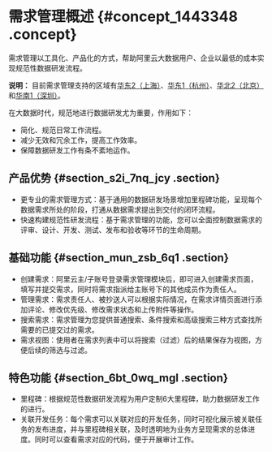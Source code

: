 # 需求管理概述 {#concept_1443348 .concept}

需求管理以工具化、产品化的方式，帮助阿里云大数据用户、企业以最低的成本实现规范性数据研发流程。

**说明：** 目前需求管理支持的区域有[华东2（上海）](https://arsenal-cn-shanghai.data.aliyun.com/)、[华东1（杭州）](https://arsenal-cn-hangzhou.data.aliyun.com/)、[华北2（北京）](https://arsenal-cn-beijing.data.aliyun.com/)和[华南1（深圳）](https://arsenal-cn-shenzhen.data.aliyun.com/)。

在大数据时代，规范地进行数据研发尤为重要，作用如下：

-   简化、规范日常工作流程。
-   减少无效和冗余工作，提高工作效率。
-   保障数据研发工作有条不紊地运作。

## 产品优势 {#section_s2i_7nq_jcy .section}

-   更专业的需求管理方式：基于通用的数据研发场景增加里程碑功能，呈现每个数据需求所处的阶段，打通从数据需求提出到交付的闭环流程。
-   快速构建规范性研发流程：基于需求管理的功能，您可以全面控制数据需求的评审、设计、开发、测试、发布和验收等环节的生命周期。

## 基础功能 {#section_mun_zsb_6q1 .section}

-   创建需求：阿里云主/子账号登录需求管理模块后，即可进入创建需求页面，填写并提交需求，同时将需求指派给主账号下的其他成员作为责任人。
-   管理需求：需求责任人、被抄送人可以根据实际情况，在需求详情页面进行添加评论、修改优先级、修改需求状态和上传附件等操作。
-   搜索需求：需求管理为您提供普通搜索、条件搜索和高级搜索三种方式查找所需要的已提交过的需求。
-   需求视图：使用者在需求列表中可以将搜索（过滤）后的结果保存为视图，方便后续的筛选与过滤。

## 特色功能 {#section_6bt_0wq_mgl .section}

-   里程碑：根据规范性数据研发流程为用户定制6大里程碑，助力数据研发工作的进行。
-   关联开发任务：每个需求可以关联对应的开发任务，同时可视化展示被关联任务的发布进度，并与里程碑相关联，及时透明地为业务方呈现需求的总体进度。同时可以查看需求对应的代码，便于开展审计工作。

